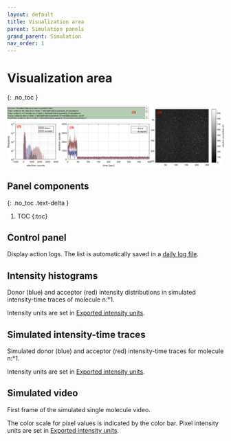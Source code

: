 ```yaml
---
layout: default
title: Visualization area
parent: Simulation panels
grand_parent: Simulation
nav_order: 1
---
```


# Visualization area
{: .no_toc }

<a href="../../assets/images/gui/sim-area-visualization.png"><img src="../../assets/images/gui/sim-area-visualization.png" /></a>

## Panel components
{: .no_toc .text-delta }

1. TOC
{:toc}

## Control panel 

Display action logs. The list is automatically saved in a 
[daily log file](../../output-files/log-daily-logs.html).

## Intensity histograms

Donor (blue) and acceptor (red) intensity distributions in simulated intensity-time traces of molecule n:°1. 

Intensity units are set in 
[Exported intensity units](panel-export-options.html#exported-intensity-units).

## Simulated intensity-time traces

Simulated donor (blue) and acceptor (red) intensity-time traces for molecule n:°1. 

Intensity units are set in 
[Exported intensity units](panel-export-options.html#exported-intensity-units).

## Simulated video

First frame of the simulated single molecule video. 

The color scale for pixel values is indicated by the color bar. Pixel intensity units are set in 
[Exported intensity units](panel-export-options.html#exported-intensity-units).
